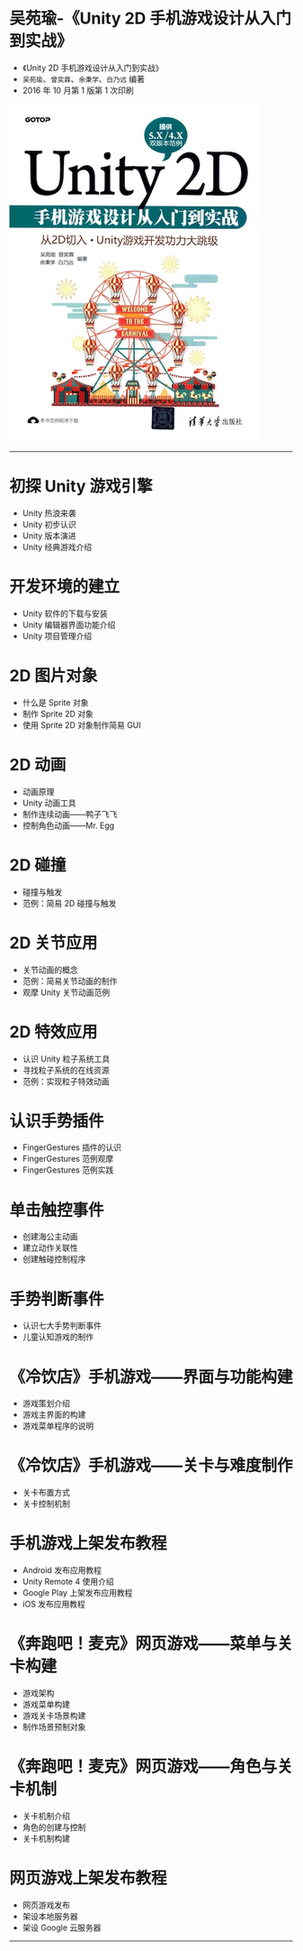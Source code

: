 # 吴苑瑜-《Unity 2D 手机游戏设计从入门到实战》

* 《Unity 2D 手机游戏设计从入门到实战》
* `吴苑瑜`、`曾奕霖`、`余秉学`、`白乃远` 编著
* 2016 年 10 月第 1 版第 1 次印刷

![](media/14926692811910.jpg)

-------

# 初探 Unity 游戏引擎

* Unity 热浪来袭
* Unity 初步认识
* Unity 版本演进
* Unity 经典游戏介绍

# 开发环境的建立

* Unity 软件的下载与安装
* Unity 编辑器界面功能介绍
* Unity 项目管理介绍

# 2D 图片对象

* 什么是 Sprite 对象
* 制作 Sprite 2D 对象
* 使用 Sprite 2D 对象制作简易 GUI

# 2D 动画

* 动画原理
* Unity 动画工具
* 制作连续动画——鸭子飞飞
* 控制角色动画——Mr. Egg

# 2D 碰撞

* 碰撞与触发
* 范例：简易 2D 碰撞与触发

# 2D 关节应用

* 关节动画的概念
* 范例：简易关节动画的制作
* 观摩 Unity 关节动画范例

# 2D 特效应用

* 认识 Unity 粒子系统工具
* 寻找粒子系统的在线资源
* 范例：实现粒子特效动画

# 认识手势插件

* FingerGestures 插件的认识
* FingerGestures 范例观摩
* FingerGestures 范例实践

# 单击触控事件

* 创建海公主动画
* 建立动作关联性
* 创建触碰控制程序

# 手势判断事件

* 认识七大手势判断事件
* 儿童认知游戏的制作

# 《冷饮店》手机游戏——界面与功能构建

* 游戏策划介绍
* 游戏主界面的构建
* 游戏菜单程序的说明

# 《冷饮店》手机游戏——关卡与难度制作

* 关卡布置方式
* 关卡控制机制

# 手机游戏上架发布教程

* Android 发布应用教程
* Unity Remote 4 使用介绍
* Google Play 上架发布应用教程
* iOS 发布应用教程

# 《奔跑吧！麦克》网页游戏——菜单与关卡构建

* 游戏架构
* 游戏菜单构建
* 游戏关卡场景构建
* 制作场景预制对象

# 《奔跑吧！麦克》网页游戏——角色与关卡机制

* 关卡机制介绍
* 角色的创建与控制
* 关卡机制构建

# 网页游戏上架发布教程

* 网页游戏发布
* 架设本地服务器
* 架设 Google 云服务器

-------




